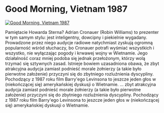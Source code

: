 Good Morning, Vietnam 1987 
=============
[![Good Morning, Vietnam 1987 ](http://vidos.pl/images/player.gif)](http://vidos.pl/good-morning-vietnam-1987)

 Pamiętacie Howarda Sterna? Adrian Cronauer (Robin Williams) to prezenter w tym samym stylu: jest inteligentny, dowcipny i piekielnie wygadany. Prowadzone przez niego audycje radiowe natychmiast zyskują ogromną popularność wśród słuchaczy, bo Cronauer potrafi wyśmiać wszystkich i wszystko, nie wyłączając pogody i krwawej wojny w Wietnamie. Jego działalność coraz mniej podoba się jednak przełożonym, którzy wolą trzymać się sztywnych zasad. Istnieje bowiem uzasadniona obawa, że zbyt atrakcyjna audycja zamiast podnieść morale żołnierzy (a takie było pierwotne założenie) przyczyni się do zbytniego rozluźnienia dyscypliny. Pochodzący z 1987 roku film Barry'ego Levinsona to jeszcze jeden głos w (niekończącej się) amerykańskiej dyskusji o Wietnamie.   ... zbyt atrakcyjna audycja zamiast podnieść morale żołnierzy (a takie było pierwotne założenie) przyczyni się do zbytniego rozluźnienia dyscypliny. Pochodzący z 1987 roku film Barry'ego Levinsona to jeszcze jeden głos w (niekończącej się) amerykańskiej dyskusji o Wietnamie.
